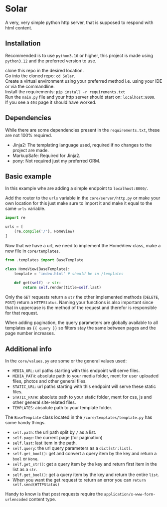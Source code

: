 # Solar

A very, very simple python http server, that is supposed to respond with html content.

## Installation

Recommended is to use `python3.10` or higher, this project is made using `python3.12` and the preferred version to use.

clone this repo in the desired location.\
Go into the cloned repo: `cd Solar`.\
Create a virtual environment using your preferred method i.e. using your IDE or via the commandline.\
Install the requirements: `pip install -r requirements.txt`\
Run the `main.py` file and your http server should start on: `localhost:8000`.\
If you see a `404` page it should have worked.

## Dependencies

While there are some dependencies present in the `requirements.txt`, these are not 100% required.

- Jinja2: The templating language used, required if no changes to the project are made.
- MarkupSafe: Required for Jinja2.
- pony: Not required just my preferred ORM. 

## Basic example

In this example whe are adding a simple endpoint to `localhost:8000/`.

Add the router to the `urls` variable in the `core/server/http.py` or make your own location for this just make
sure to import it and make it equal to the same `urls` variable.

```python
import re

urls = [
    (re.compile('/'), HomeView)
]
```

Now that we have a url, we need to implement the HomeView class, make a new file in `core/templates`.

```python
from .templates import BaseTemplate

class HomeView(BaseTemplate):
    template = 'index.html' # should be in /templates
    
    def get(self) -> str:
        return self.render(title=self.last)
```

Only the `GET` requests return a `str` the other implemented methods (`DELETE`, `POST`) return a `HTTPStatus`. Naming
your functions is also important since that in uppercase is the method of the request and therefor is responsible for 
that request.

When adding pagination, the query parameters are globally available to all templates as `{{ query }}` so filters stay 
the same between pages and the page number increases.

## Additional info

In the `core/values.py` are some or the general values used:

- `MEDIA_URL`: url paths starting with this endpoint will serve files.
- `MEDIA_PATH`: absolute path to your media folder, ment for user uploaded files, photos and other general files.
- `STATIC_URL`: url paths starting with this endpoint will serve these static files.
- `STATIC_PATH`: absolute path to your static folder, ment for css, js and other general site-related files.
- `TEMPLATES`: absolute path to your template folder.

The `BaseTemplate` class located in the `/core/templates/template.py` has some handy things.

- `self.path`: the url path split by `/` as a list.
- `self.page`: the current page (for pagination)
- `self.last`: last item in the path.
- `self.query`: the url query parameters as a `dict[str:list]`.
- `self.get_bool()`: get and convert a query item by the key and return a `bool` or `None`.
- `self.get_str()`: get a query item by the key and return first item in the list as a `str`.
- `self.get_bool()`: get a query item by the key and return the entire `list`.
- When you want the get request to return an error you can `return self.send(HTTPStatus)`

Handy to know is that post requests require the `application/x-www-form-urlencoded` content type.
